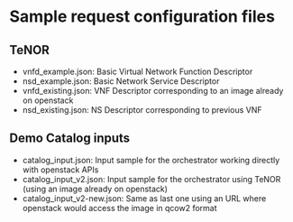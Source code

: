 # Sample request configuration files

## TeNOR

- vnfd_example.json: Basic Virtual Network Function Descriptor
- nsd_example.json: Basic Network Service Descriptor
- vnfd_existing.json: VNF Descriptor corresponding to an image already on openstack
- nsd_existing.json: NS Descriptor corresponding to previous VNF

## Demo Catalog inputs

- catalog_input.json: Input sample for the orchestrator working directly with openstack APIs
- catalog_input_v2.json: Input sample for the orchestrator using TeNOR (using an image already on openstack)
- catalog_input_v2-new.json: Same as last one using an URL where openstack would access the image in qcow2 format
